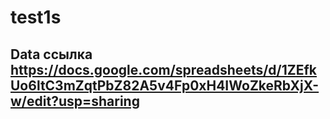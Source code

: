 # test1s
## Data ссылка https://docs.google.com/spreadsheets/d/1ZEfkUo6ltC3mZqtPbZ82A5v4Fp0xH4IWoZkeRbXjX-w/edit?usp=sharing
